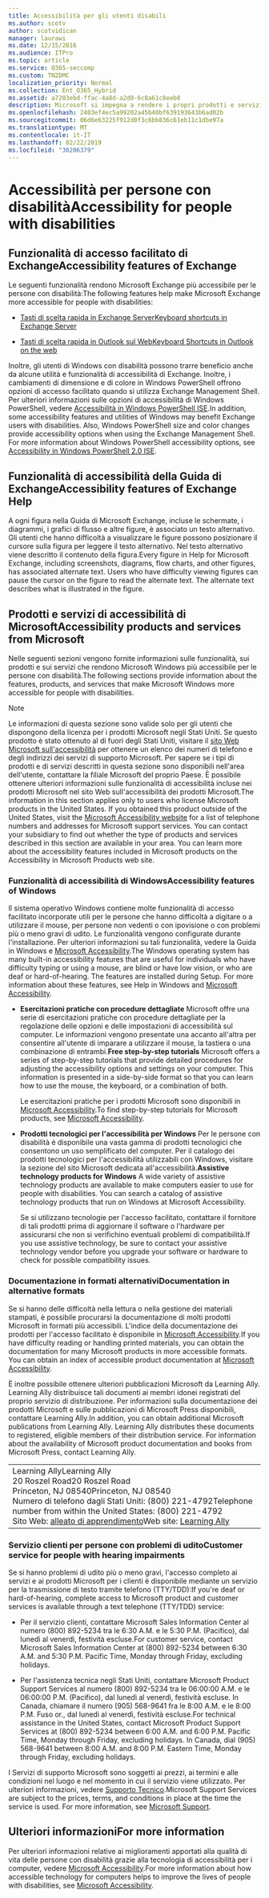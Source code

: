 ```yaml
---
title: Accessibilità per gli utenti disabili
ms.author: scotv
author: scotvidican
manager: laurawi
ms.date: 12/15/2016
ms.audience: ITPro
ms.topic: article
ms.service: O365-seccomp
ms.custom: TN2DMC
localization_priority: Normal
ms.collection: Ent_O365_Hybrid
ms.assetid: a7203ebd-ffac-4a8d-a2d0-6c8a61c8eeb8
description: Microsoft si impegna a rendere i propri prodotti e servizi di facile utilizzo per tutti.
ms.openlocfilehash: 2403ef4ec5a99202a45b40bf639193643b6ad02b
ms.sourcegitcommit: 06d6e63225f912d0f3c6bb836c61eb11c1dbe97a
ms.translationtype: MT
ms.contentlocale: it-IT
ms.lasthandoff: 02/22/2019
ms.locfileid: "30206379"
---
```

# <a name="accessibility-for-people-with-disabilities"></a><span data-ttu-id="50a47-103">Accessibilità per persone con disabilità</span><span class="sxs-lookup"><span data-stu-id="50a47-103">Accessibility for people with disabilities</span></span>

## <a name="accessibility-features-of-exchange"></a><span data-ttu-id="50a47-104">Funzionalità di accesso facilitato di Exchange</span><span class="sxs-lookup"><span data-stu-id="50a47-104">Accessibility features of Exchange</span></span>

<span data-ttu-id="50a47-105">Le seguenti funzionalità rendono Microsoft Exchange più accessibile per le persone con disabilità:</span><span class="sxs-lookup"><span data-stu-id="50a47-105">The following features help make Microsoft Exchange more accessible for people with disabilities:</span></span>
  
- [<span data-ttu-id="50a47-106">Tasti di scelta rapida in Exchange Server</span><span class="sxs-lookup"><span data-stu-id="50a47-106">Keyboard shortcuts in Exchange Server</span></span>](http://technet.microsoft.com/library/146b2b52-1ef8-4606-991a-4cf4da694970.aspx)
    
- [<span data-ttu-id="50a47-107">Tasti di scelta rapida in Outlook sul Web</span><span class="sxs-lookup"><span data-stu-id="50a47-107">Keyboard Shortcuts in Outlook on the web</span></span>](https://go.microsoft.com/fwlink/p/?LinkId=268079)
    
<span data-ttu-id="50a47-p101">Inoltre, gli utenti di Windows con disabilità possono trarre beneficio anche da alcune utilità e funzionalità di accessibilità di Exchange. Inoltre, i cambiamenti di dimensione e di colore in Windows PowerShell offrono opzioni di accesso facilitato quando si utilizza Exchange Management Shell. Per ulteriori informazioni sulle opzioni di accessibilità di Windows PowerShell, vedere [Accessibilità in Windows PowerShell ISE](https://go.microsoft.com/fwlink/p/?LinkId=258240).</span><span class="sxs-lookup"><span data-stu-id="50a47-p101">In addition, some accessibility features and utilities of Windows may benefit Exchange users with disabilities. Also, Windows PowerShell size and color changes provide accessibility options when using the Exchange Management Shell. For more information about Windows PowerShell accessibility options, see [Accessibility in Windows PowerShell 2.0 ISE](https://go.microsoft.com/fwlink/p/?LinkId=258240).</span></span>
  
## <a name="accessibility-features-of-exchange-help"></a><span data-ttu-id="50a47-111">Funzionalità di accessibilità della Guida di Exchange</span><span class="sxs-lookup"><span data-stu-id="50a47-111">Accessibility features of Exchange Help</span></span>

<span data-ttu-id="50a47-p102">A ogni figura nella Guida di Microsoft Exchange, incluse le schermate, i diagrammi, i grafici di flusso e altre figure, è associato un testo alternativo. Gli utenti che hanno difficoltà a visualizzare le figure possono posizionare il cursore sulla figura per leggere il testo alternativo. Nel testo alternativo viene descritto il contenuto della figura.</span><span class="sxs-lookup"><span data-stu-id="50a47-p102">Every figure in Help for Microsoft Exchange, including screenshots, diagrams, flow charts, and other figures, has associated alternate text. Users who have difficulty viewing figures can pause the cursor on the figure to read the alternate text. The alternate text describes what is illustrated in the figure.</span></span>
  
## <a name="accessibility-products-and-services-from-microsoft"></a><span data-ttu-id="50a47-115">Prodotti e servizi di accessibilità di Microsoft</span><span class="sxs-lookup"><span data-stu-id="50a47-115">Accessibility products and services from Microsoft</span></span>

<span data-ttu-id="50a47-116">Nelle seguenti sezioni vengono fornite informazioni sulle funzionalità, sui prodotti e sui servizi che rendono Microsoft Windows più accessibile per le persone con disabilità.</span><span class="sxs-lookup"><span data-stu-id="50a47-116">The following sections provide information about the features, products, and services that make Microsoft Windows more accessible for people with disabilities.</span></span>
  
> [!NOTE]
> <span data-ttu-id="50a47-p103">Le informazioni di questa sezione sono valide solo per gli utenti che dispongono della licenza per i prodotti Microsoft negli Stati Uniti. Se questo prodotto è stato ottenuto al di fuori degli Stati Uniti, visitare il [sito Web Microsoft sull'accessibilità](https://www.microsoft.com/enable) per ottenere un elenco dei numeri di telefono e degli indirizzi dei servizi di supporto Microsoft. Per sapere se i tipi di prodotti e di servizi descritti in questa sezione sono disponibili nell'area dell'utente, contattare la filiale Microsoft del proprio Paese. È possibile ottenere ulteriori informazioni sulle funzionalità di accessibilità incluse nei prodotti Microsoft nel sito Web sull'accessibilità dei prodotti Microsoft.</span><span class="sxs-lookup"><span data-stu-id="50a47-p103">The information in this section applies only to users who license Microsoft products in the United States. If you obtained this product outside of the United States, visit the [Microsoft Accessibility website](https://www.microsoft.com/enable) for a list of telephone numbers and addresses for Microsoft support services. You can contact your subsidiary to find out whether the type of products and services described in this section are available in your area. You can learn more about the accessibility features included in Microsoft products on the Accessibility in Microsoft Products web site.</span></span> 
  
### <a name="accessibility-features-of-windows"></a><span data-ttu-id="50a47-121">Funzionalità di accessibilità di Windows</span><span class="sxs-lookup"><span data-stu-id="50a47-121">Accessibility features of Windows</span></span>

<span data-ttu-id="50a47-p104">Il sistema operativo Windows contiene molte funzionalità di accesso facilitato incorporate utili per le persone che hanno difficoltà a digitare o a utilizzare il mouse, per persone non vedenti o con ipovisione o con problemi più o meno gravi di udito. Le funzionalità vengono configurate durante l'installazione. Per ulteriori informazioni su tali funzionalità, vedere la Guida in Windows e [Microsoft Accessibility](https://go.microsoft.com/fwlink/p/?linkId=18139).</span><span class="sxs-lookup"><span data-stu-id="50a47-p104">The Windows operating system has many built-in accessibility features that are useful for individuals who have difficulty typing or using a mouse, are blind or have low vision, or who are deaf or hard-of-hearing. The features are installed during Setup. For more information about these features, see Help in Windows and [Microsoft Accessibility](https://go.microsoft.com/fwlink/p/?linkId=18139).</span></span>
  
- <span data-ttu-id="50a47-p105">**Esercitazioni pratiche con procedure dettagliate** Microsoft offre una serie di esercitazioni pratiche con procedure dettagliate per la regolazione delle opzioni e delle impostazioni di accessibilità sul computer. Le informazioni vengono presentate una accanto all'altra per consentire all'utente di imparare a utilizzare il mouse, la tastiera o una combinazione di entrambi.</span><span class="sxs-lookup"><span data-stu-id="50a47-p105">**Free step-by-step tutorials** Microsoft offers a series of step-by-step tutorials that provide detailed procedures for adjusting the accessibility options and settings on your computer. This information is presented in a side-by-side format so that you can learn how to use the mouse, the keyboard, or a combination of both.</span></span> 
    
    <span data-ttu-id="50a47-127">Le esercitazioni pratiche per i prodotti Microsoft sono disponibili in [Microsoft Accessibility](https://go.microsoft.com/fwlink/p/?linkId=18139).</span><span class="sxs-lookup"><span data-stu-id="50a47-127">To find step-by-step tutorials for Microsoft products, see [Microsoft Accessibility](https://go.microsoft.com/fwlink/p/?linkId=18139).</span></span>
    
- <span data-ttu-id="50a47-p106">**Prodotti tecnologici per l'accessibilità per Windows** Per le persone con disabilità è disponibile una vasta gamma di prodotti tecnologici che consentono un uso semplificato del computer. Per il catalogo dei prodotti tecnologici per l'accessibilità utilizzabili con Windows, visitare la sezione del sito Microsoft dedicata all'accessibilità.</span><span class="sxs-lookup"><span data-stu-id="50a47-p106">**Assistive technology products for Windows** A wide variety of assistive technology products are available to make computers easier to use for people with disabilities. You can search a catalog of assistive technology products that run on Windows at Microsoft Accessibility.</span></span> 
    
    <span data-ttu-id="50a47-130">Se si utilizzano tecnologie per l'accesso facilitato, contattare il fornitore di tali prodotti prima di aggiornare il software o l'hardware per assicurarsi che non si verifichino eventuali problemi di compatibilità.</span><span class="sxs-lookup"><span data-stu-id="50a47-130">If you use assistive technology, be sure to contact your assistive technology vendor before you upgrade your software or hardware to check for possible compatibility issues.</span></span> 
    
### <a name="documentation-in-alternative-formats"></a><span data-ttu-id="50a47-131">Documentazione in formati alternativi</span><span class="sxs-lookup"><span data-stu-id="50a47-131">Documentation in alternative formats</span></span>

<span data-ttu-id="50a47-p107">Se si hanno delle difficoltà nella lettura o nella gestione dei materiali stampati, è possibile procurarsi la documentazione di molti prodotti Microsoft in formati più accessibili. L'indice della documentazione dei prodotti per l'accesso facilitato è disponibile in [Microsoft Accessibility](https://go.microsoft.com/fwlink/p/?linkId=18139).</span><span class="sxs-lookup"><span data-stu-id="50a47-p107">If you have difficulty reading or handling printed materials, you can obtain the documentation for many Microsoft products in more accessible formats. You can obtain an index of accessible product documentation at [Microsoft Accessibility](https://go.microsoft.com/fwlink/p/?linkId=18139).</span></span> 
  
<span data-ttu-id="50a47-p108">È inoltre possibile ottenere ulteriori pubblicazioni Microsoft da Learning Ally. Learning Ally distribuisce tali documenti ai membri idonei registrati del proprio servizio di distribuzione. Per informazioni sulla documentazione dei prodotti Microsoft e sulle pubblicazioni di Microsoft Press disponibili, contattare Learning Ally.</span><span class="sxs-lookup"><span data-stu-id="50a47-p108">In addition, you can obtain additional Microsoft publications from Learning Ally. Learning Ally distributes these documents to registered, eligible members of their distribution service. For information about the availability of Microsoft product documentation and books from Microsoft Press, contact Learning Ally.</span></span> 
  
||
|:-----|
|<span data-ttu-id="50a47-137">Learning Ally</span><span class="sxs-lookup"><span data-stu-id="50a47-137">Learning Ally</span></span>  <br/> <span data-ttu-id="50a47-138">20 Roszel Road</span><span class="sxs-lookup"><span data-stu-id="50a47-138">20 Roszel Road</span></span>  <br/> <span data-ttu-id="50a47-139">Princeton, NJ 08540</span><span class="sxs-lookup"><span data-stu-id="50a47-139">Princeton, NJ 08540</span></span>  <br/> <span data-ttu-id="50a47-140">Numero di telefono dagli Stati Uniti: (800) 221-4792</span><span class="sxs-lookup"><span data-stu-id="50a47-140">Telephone number from within the United States: (800) 221-4792</span></span>  <br/> <span data-ttu-id="50a47-141">Sito Web: [alleato di apprendimento](https://www.learningally.org/)</span><span class="sxs-lookup"><span data-stu-id="50a47-141">Web site: [Learning Ally](https://www.learningally.org/)</span></span> <br/> |
   
### <a name="customer-service-for-people-with-hearing-impairments"></a><span data-ttu-id="50a47-142">Servizio clienti per persone con problemi di udito</span><span class="sxs-lookup"><span data-stu-id="50a47-142">Customer service for people with hearing impairments</span></span>

<span data-ttu-id="50a47-143">Se si hanno problemi di udito più o meno gravi, l'accesso completo ai servizi e ai prodotti Microsoft per i clienti è disponibile mediante un servizio per la trasmissione di testo tramite telefono (TTY/TDD):</span><span class="sxs-lookup"><span data-stu-id="50a47-143">If you're deaf or hard-of-hearing, complete access to Microsoft product and customer services is available through a text telephone (TTY/TDD) service:</span></span>
  
- <span data-ttu-id="50a47-p109">Per il servizio clienti, contattare Microsoft Sales Information Center al numero (800) 892-5234 tra le 6:30 A.M. e le 5:30 P.M. (Pacifico), dal lunedì al venerdì, festività escluse.</span><span class="sxs-lookup"><span data-stu-id="50a47-p109">For customer service, contact Microsoft Sales Information Center at (800) 892-5234 between 6:30 A.M. and 5:30 P.M. Pacific Time, Monday through Friday, excluding holidays.</span></span> 
    
- <span data-ttu-id="50a47-p110">Per l'assistenza tecnica negli Stati Uniti, contattare Microsoft Product Support Services al numero (800) 892-5234 tra le 06:00:00 A.M. e le 06:00:00 P.M. (Pacifico), dal lunedì al venerdì, festività escluse. In Canada, chiamare il numero (905) 568-9641 fra le 8:00 A.M. e le 8:00 P.M. Fuso or., dal lunedì al venerdì, festività escluse.</span><span class="sxs-lookup"><span data-stu-id="50a47-p110">For technical assistance in the United States, contact Microsoft Product Support Services at (800) 892-5234 between 6:00 A.M. and 6:00 P.M. Pacific Time, Monday through Friday, excluding holidays. In Canada, dial (905) 568-9641 between 8:00 A.M. and 8:00 P.M. Eastern Time, Monday through Friday, excluding holidays.</span></span> 
    
<span data-ttu-id="50a47-p111">I Servizi di supporto Microsoft sono soggetti ai prezzi, ai termini e alle condizioni nel luogo e nel momento in cui il servizio viene utilizzato. Per ulteriori informazioni, vedere [Supporto Tecnico](https://go.microsoft.com/fwlink/p/?linkId=18142).</span><span class="sxs-lookup"><span data-stu-id="50a47-p111">Microsoft Support Services are subject to the prices, terms, and conditions in place at the time the service is used. For more information, see [Microsoft Support](https://go.microsoft.com/fwlink/p/?linkId=18142).</span></span>
  
## <a name="for-more-information"></a><span data-ttu-id="50a47-155">Ulteriori informazioni</span><span class="sxs-lookup"><span data-stu-id="50a47-155">For more information</span></span>

<span data-ttu-id="50a47-156">Per ulteriori informazioni relative ai miglioramenti apportati alla qualità di vita delle persone con disabilità grazie alla tecnologia di accessibilità per i computer, vedere [Microsoft Accessibility](http://go.microsoft.com/fwlink/p/?linkId=18139).</span><span class="sxs-lookup"><span data-stu-id="50a47-156">For more information about how accessible technology for computers helps to improve the lives of people with disabilities, see [Microsoft Accessibility](http://go.microsoft.com/fwlink/p/?linkId=18139).</span></span> 
  

